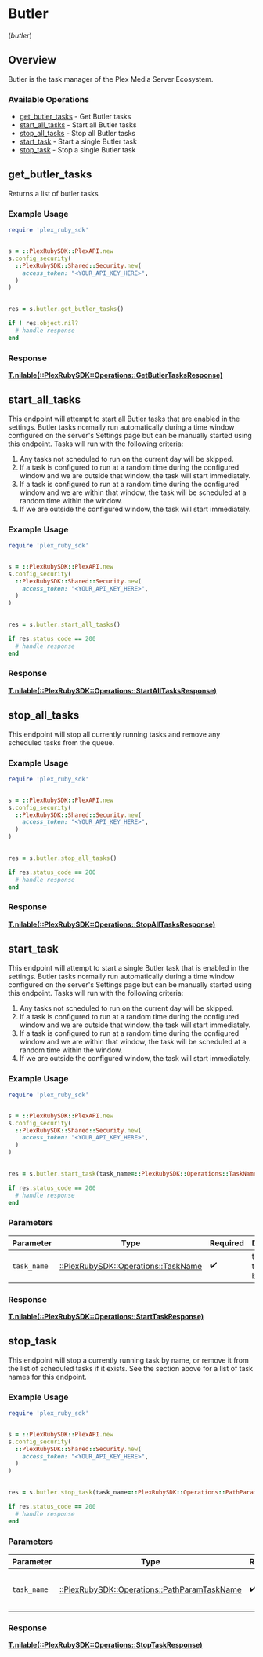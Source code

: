 # Butler
(*butler*)

## Overview

Butler is the task manager of the Plex Media Server Ecosystem.


### Available Operations

* [get_butler_tasks](#get_butler_tasks) - Get Butler tasks
* [start_all_tasks](#start_all_tasks) - Start all Butler tasks
* [stop_all_tasks](#stop_all_tasks) - Stop all Butler tasks
* [start_task](#start_task) - Start a single Butler task
* [stop_task](#stop_task) - Stop a single Butler task

## get_butler_tasks

Returns a list of butler tasks

### Example Usage

```ruby
require 'plex_ruby_sdk'


s = ::PlexRubySDK::PlexAPI.new
s.config_security(
  ::PlexRubySDK::Shared::Security.new(
    access_token: "<YOUR_API_KEY_HERE>",
  )
)

    
res = s.butler.get_butler_tasks()

if ! res.object.nil?
  # handle response
end

```

### Response

**[T.nilable(::PlexRubySDK::Operations::GetButlerTasksResponse)](../../models/operations/getbutlertasksresponse.md)**



## start_all_tasks

This endpoint will attempt to start all Butler tasks that are enabled in the settings. Butler tasks normally run automatically during a time window configured on the server's Settings page but can be manually started using this endpoint. Tasks will run with the following criteria:
1. Any tasks not scheduled to run on the current day will be skipped.
2. If a task is configured to run at a random time during the configured window and we are outside that window, the task will start immediately.
3. If a task is configured to run at a random time during the configured window and we are within that window, the task will be scheduled at a random time within the window.
4. If we are outside the configured window, the task will start immediately.


### Example Usage

```ruby
require 'plex_ruby_sdk'


s = ::PlexRubySDK::PlexAPI.new
s.config_security(
  ::PlexRubySDK::Shared::Security.new(
    access_token: "<YOUR_API_KEY_HERE>",
  )
)

    
res = s.butler.start_all_tasks()

if res.status_code == 200
  # handle response
end

```

### Response

**[T.nilable(::PlexRubySDK::Operations::StartAllTasksResponse)](../../models/operations/startalltasksresponse.md)**



## stop_all_tasks

This endpoint will stop all currently running tasks and remove any scheduled tasks from the queue.


### Example Usage

```ruby
require 'plex_ruby_sdk'


s = ::PlexRubySDK::PlexAPI.new
s.config_security(
  ::PlexRubySDK::Shared::Security.new(
    access_token: "<YOUR_API_KEY_HERE>",
  )
)

    
res = s.butler.stop_all_tasks()

if res.status_code == 200
  # handle response
end

```

### Response

**[T.nilable(::PlexRubySDK::Operations::StopAllTasksResponse)](../../models/operations/stopalltasksresponse.md)**



## start_task

This endpoint will attempt to start a single Butler task that is enabled in the settings. Butler tasks normally run automatically during a time window configured on the server's Settings page but can be manually started using this endpoint. Tasks will run with the following criteria:
1. Any tasks not scheduled to run on the current day will be skipped.
2. If a task is configured to run at a random time during the configured window and we are outside that window, the task will start immediately.
3. If a task is configured to run at a random time during the configured window and we are within that window, the task will be scheduled at a random time within the window.
4. If we are outside the configured window, the task will start immediately.


### Example Usage

```ruby
require 'plex_ruby_sdk'


s = ::PlexRubySDK::PlexAPI.new
s.config_security(
  ::PlexRubySDK::Shared::Security.new(
    access_token: "<YOUR_API_KEY_HERE>",
  )
)

    
res = s.butler.start_task(task_name=::PlexRubySDK::Operations::TaskName::CLEAN_OLD_BUNDLES)

if res.status_code == 200
  # handle response
end

```

### Parameters

| Parameter                                                                  | Type                                                                       | Required                                                                   | Description                                                                |
| -------------------------------------------------------------------------- | -------------------------------------------------------------------------- | -------------------------------------------------------------------------- | -------------------------------------------------------------------------- |
| `task_name`                                                                | [::PlexRubySDK::Operations::TaskName](../../models/operations/taskname.md) | :heavy_check_mark:                                                         | the name of the task to be started.                                        |

### Response

**[T.nilable(::PlexRubySDK::Operations::StartTaskResponse)](../../models/operations/starttaskresponse.md)**



## stop_task

This endpoint will stop a currently running task by name, or remove it from the list of scheduled tasks if it exists. See the section above for a list of task names for this endpoint.


### Example Usage

```ruby
require 'plex_ruby_sdk'


s = ::PlexRubySDK::PlexAPI.new
s.config_security(
  ::PlexRubySDK::Shared::Security.new(
    access_token: "<YOUR_API_KEY_HERE>",
  )
)

    
res = s.butler.stop_task(task_name=::PlexRubySDK::Operations::PathParamTaskName::BACKUP_DATABASE)

if res.status_code == 200
  # handle response
end

```

### Parameters

| Parameter                                                                                    | Type                                                                                         | Required                                                                                     | Description                                                                                  |
| -------------------------------------------------------------------------------------------- | -------------------------------------------------------------------------------------------- | -------------------------------------------------------------------------------------------- | -------------------------------------------------------------------------------------------- |
| `task_name`                                                                                  | [::PlexRubySDK::Operations::PathParamTaskName](../../models/operations/pathparamtaskname.md) | :heavy_check_mark:                                                                           | The name of the task to be started.                                                          |

### Response

**[T.nilable(::PlexRubySDK::Operations::StopTaskResponse)](../../models/operations/stoptaskresponse.md)**

